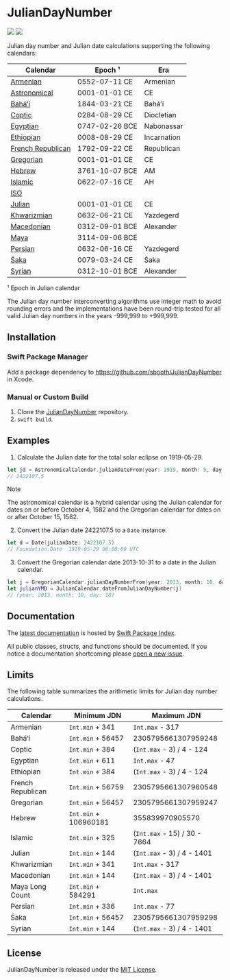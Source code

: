 # JulianDayNumber

[![](https://img.shields.io/endpoint?url=https%3A%2F%2Fswiftpackageindex.com%2Fapi%2Fpackages%2Fsbooth%2FJulianDayNumber%2Fbadge%3Ftype%3Dswift-versions)](https://swiftpackageindex.com/sbooth/JulianDayNumber)
[![](https://img.shields.io/endpoint?url=https%3A%2F%2Fswiftpackageindex.com%2Fapi%2Fpackages%2Fsbooth%2FJulianDayNumber%2Fbadge%3Ftype%3Dplatforms)](https://swiftpackageindex.com/sbooth/JulianDayNumber)

Julian day number and Julian date calculations supporting the following calendars:

| Calendar | Epoch ¹ | Era |
| --- | --- | --- |
| [Armenian](https://swiftpackageindex.com/sbooth/juliandaynumber/main/documentation/juliandaynumber/armeniancalendar) | 0552-07-11 CE | Armenian |
| [Astronomical](https://swiftpackageindex.com/sbooth/juliandaynumber/main/documentation/juliandaynumber/astronomicalcalendar) | 0001-01-01 CE | CE |
| [Baháʼí](https://swiftpackageindex.com/sbooth/juliandaynumber/main/documentation/juliandaynumber/bahaicalendar) | 1844-03-21 CE | Baháʼí |
| [Coptic](https://swiftpackageindex.com/sbooth/juliandaynumber/main/documentation/juliandaynumber/copticcalendar) | 0284-08-29 CE | Diocletian |
| [Egyptian](https://swiftpackageindex.com/sbooth/juliandaynumber/main/documentation/juliandaynumber/egyptiancalendar) | 0747-02-26 BCE | Nabonassar |
| [Ethiopian](https://swiftpackageindex.com/sbooth/juliandaynumber/main/documentation/juliandaynumber/ethiopiancalendar) | 0008-08-29 CE | Incarnation |
| [French Republican](https://swiftpackageindex.com/sbooth/juliandaynumber/main/documentation/juliandaynumber/frenchrepublicancalendar) | 1792-09-22 CE | Republican |
| [Gregorian](https://swiftpackageindex.com/sbooth/juliandaynumber/main/documentation/juliandaynumber/gregoriancalendar) | 0001-01-01 CE | CE |
| [Hebrew](https://swiftpackageindex.com/sbooth/juliandaynumber/main/documentation/juliandaynumber/hebrewcalendar) | 3761-10-07 BCE | AM |
| [Islamic](https://swiftpackageindex.com/sbooth/juliandaynumber/main/documentation/juliandaynumber/islamiccalendar) | 0622-07-16 CE | AH |
| [ISO](https://swiftpackageindex.com/sbooth/juliandaynumber/main/documentation/juliandaynumber/isocalendar) | |
| [Julian](https://swiftpackageindex.com/sbooth/juliandaynumber/main/documentation/juliandaynumber/juliancalendar) | 0001-01-01 CE | CE |
| [Khwarizmian](https://swiftpackageindex.com/sbooth/juliandaynumber/main/documentation/juliandaynumber/khwarizmiancalendar) | 0632-06-21 CE | Yazdegerd |
| [Macedonian](https://swiftpackageindex.com/sbooth/juliandaynumber/main/documentation/juliandaynumber/macedoniancalendar) | 0312-09-01 BCE | Alexander |
| [Maya](https://swiftpackageindex.com/sbooth/juliandaynumber/main/documentation/juliandaynumber/mayacalendar) | 3114-09-06 BCE | |
| [Persian](https://swiftpackageindex.com/sbooth/juliandaynumber/main/documentation/juliandaynumber/persiancalendar) | 0632-06-16 CE | Yazdegerd |
| [Śaka](https://swiftpackageindex.com/sbooth/juliandaynumber/main/documentation/juliandaynumber/sakacalendar) | 0079-03-24 CE | Śaka |
| [Syrian](https://swiftpackageindex.com/sbooth/juliandaynumber/main/documentation/juliandaynumber/syriancalendar) | 0312-10-01 BCE | Alexander |

¹ Epoch in Julian calendar

The Julian day number interconverting algorithms use integer math to avoid rounding errors and the implementations have been round-trip tested for all valid Julian day numbers in the years -999,999 to +999,999.

## Installation

### Swift Package Manager

Add a package dependency to https://github.com/sbooth/JulianDayNumber in Xcode.

### Manual or Custom Build

1. Clone the [JulianDayNumber](https://github.com/sbooth/JulianDayNumber) repository.
2. `swift build`.

## Examples

1. Calculate the Julian date for the total solar eclipse on 1919-05-29.

```swift
let jd = AstronomicalCalendar.julianDateFrom(year: 1919, month: 5, day: 29)
// 2422107.5
```

> [!NOTE]
> The astronomical calendar is a hybrid calendar using the Julian calendar for dates on or before October 4, 1582 and the Gregorian calendar for dates on or after October 15, 1582.

2. Convert the Julian date 2422107.5 to a `Date` instance.

```swift
let d = Date(julianDate: 2422107.5)
// Foundation.Date	1919-05-29 00:00:00 UTC
```

3. Convert the Gregorian calendar date 2013-10-31 to a date in the Julian calendar.

```swift
let j = GregorianCalendar.julianDayNumberFrom(year: 2013, month: 10, day: 31)
let julianYMD = JulianCalendar.dateFromJulianDayNumber(j)
// (year: 2013, month: 10, day: 18)
```

## Documentation

The [latest documentation](https://swiftpackageindex.com/sbooth/JulianDayNumber/main/documentation/juliandaynumber) is hosted by [Swift Package Index](https://swiftpackageindex.com).

All public classes, structs, and functions should be documented. If you notice a documentation shortcoming please [open a new issue](https://github.com/sbooth/JulianDayNumber/issues/new/choose).

## Limits

The following table summarizes the arithmetic limits for Julian day number calculations.

| Calendar | Minimum JDN | Maximum JDN |
| --- | --- | --- |
| Armenian | `Int.min` + 341 | `Int.max` - 317 |
| Baháʼí | `Int.min` + 56457 | 2305795661307959248 |
| Coptic | `Int.min` + 384 | (`Int.max` - 3) / 4 - 124 |
| Egyptian | `Int.min` + 611 | `Int.max` - 47 |
| Ethiopian | `Int.min` + 384 | (`Int.max` - 3) / 4 - 124 |
| French Republican | `Int.min` + 56759 | 2305795661307960548 |
| Gregorian | `Int.min` + 56457 | 2305795661307959247 |
| Hebrew | `Int.min` + 106960181 | 355839970905570 |
| Islamic | `Int.min` + 325 | (`Int.max` - 15) / 30 - 7664 |
| Julian | `Int.min` + 144 | (`Int.max` - 3) / 4 - 1401 |
| Khwarizmian | `Int.min` + 341 | `Int.max` - 317 |
| Macedonian | `Int.min` + 144 | (`Int.max` - 3) / 4 - 1401 |
| Maya Long Count | `Int.min` + 584291 | `Int.max` |
| Persian | `Int.min` + 336 | `Int.max` - 77 |
| Śaka | `Int.min` + 56457 | 2305795661307959298 |
| Syrian | `Int.min` + 144 | (`Int.max` - 3) / 4 - 1401 |

## License

JulianDayNumber is released under the [MIT License](https://github.com/sbooth/JulianDayNumber/blob/main/LICENSE.txt).
